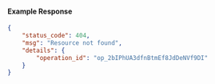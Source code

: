 <!-- Code generated for API Clients. DO NOT EDIT. -->

#### Example Response

```json
{
	"status_code": 404,
	"msg": "Resource not found",
	"details": {
		"operation_id": "op_2bIPhUA3dfnBtmEf8JdDeNVf9DI"
	}
}
```
